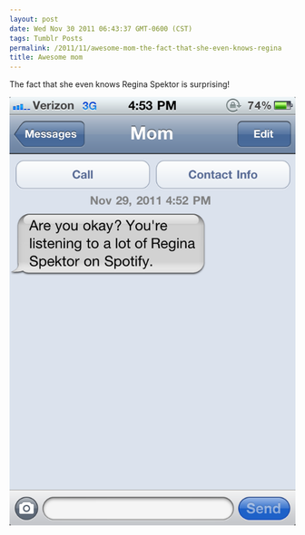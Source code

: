 ```yaml
---
layout: post
date: Wed Nov 30 2011 06:43:37 GMT-0600 (CST)
tags: Tumblr Posts
permalink: /2011/11/awesome-mom-the-fact-that-she-even-knows-regina
title: Awesome mom
---
```


The fact that she even knows Regina Spektor is surprising!

![](/public/assets/tumblr/tumblr_lvg7tzUtFR1qzpdy8o1_1280.png)
